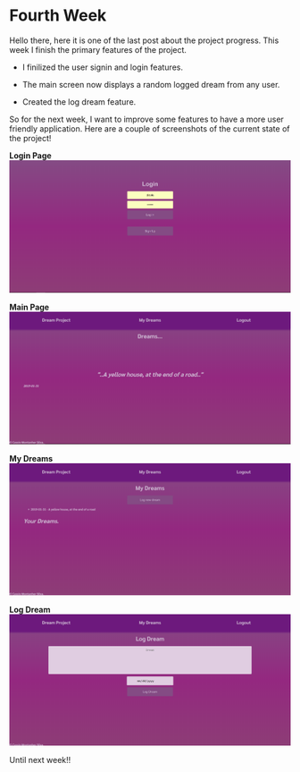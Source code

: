 
# Fourth Week

Hello there, here it is one of the last post about the project progress. This week I finish the primary features of the project.

- I finilized the user signin and login features.

- The main screen now displays a random logged dream from any user.

- Created the log dream feature.

So for the next week, I want to improve some features to have a more user friendly application.
Here are a couple of screenshots of the current state of the project!

**Login Page**
![Login page](/images/loginf.PNG)

**Main Page**
![Main Page](/images/mainf.PNG)

**My Dreams**
![mydreams](/images/mydreams.PNG)

**Log Dream**
![logdream](/images/logdream.PNG)

Until next week!!

